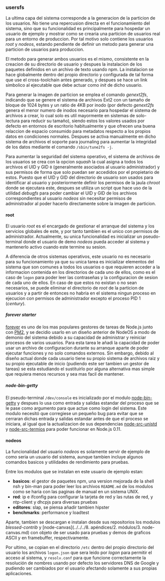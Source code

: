 ### usersfs

La ultima capa del sistema corresponde a la generacion de la particion de los
usuarios. No tiene una repercusion directa en el funcionamiento del sistema,
sino que su funcionalidad es principalmente para hospedar un usuario de ejemplo
y mostrar como se crearia una particion de usuarios real para un entorno de
produccion. Por tal motivo solo contiene los usuarios *root* y *nodeos*, estando
pendiente de definir un metodo para generar una particion de usuarios para
produccion.

El metodo para generar ambos usuarios es el mismo, consistente en la creacion de
su directorio de usuario y despues la instalacion de los paquetes definidos en
un archivo de texto usando npm. La instalacion se hace globalmente dentro del
propio directorio y configurada de tal forma que use el cross-toolchain antes
generado, y despues se hace un link simbolico al ejecutable que debe actuar como
*init* de dicho usuario.

Para generar la imagen de particion se emplea el comando *genext2fs*, indicando
que se genere el sistema de archivos Ext2 con un tamaño de bloque de 1024 bytes
y un ratio de 4KB por inodo (por defecto *genext2fs* genera el menor numero de
inodos necesario para hospedar el sistema de archivos a crear, lo cual solo es
util mayormente en sistemas de solo-lectura para reducir su tamaño), siendo
estos los valores usados por defecto en entornos de escritorio habitualmente y
que ofrecen una buena relaccion de espacio consumido para metadatos respecto a
los propios datos en condiciones normales. Despues se activa manualmente en
dicho sistema de archivos el soporte para journaling para aumentar la integridad
de los datos mediante el comando `/sbin/tune2fs -j`.

Para aumentar la seguridad del sistema operativo, el sistema de archivos de los
usuarios se crea con la opcion *squash* la cual asigna a todos los archivos el
UID y GID `0` (generalmente asociados al usuario administrador) y sus permisos
de forma que solo puedan ser accedidos por el propietario de estos. Puesto que
el UID y GID del directorio de usuario son usados para identificar al usuario y
posteriormente definir los permisos de la jaula *chroot* donde se ejecutara este,
despues se utiliza un script que hace uso de la utilidad *debugfs* para poder
cambiar el UID y GID de los archivos correspondientes al usuario *nodeos* sin
necesitar permisos de administrador al poder hacerlo directamente sobre la
imagen de particion.

#### root

El usuario *root* es el encargado de gestionar el arranque del sistema y los
servicios globales de este, y por tanto tambien es el unico con permisos de
administrador. Actualmente, su unica funcionalidad es inicializar un
pseudo-terminal donde el usuario de demo *nodeos* pueda acceder al sistema y
mantenerlo activo cuando este termine su sesion.

A diferencia de otros sistemas operativos, este usuario no es necesario para su
funcionamiento ya que su unica tarea es inicializar elementos del sistema que
son comunes a todos los usuarios o que requieren acceder a la informacion
contenida en los directorios de cada uno de ellos, como es el caso de `logon`
para poder leer las contraseñas y la configuracion de sesion de cada uno de
ellos. En caso de que estos no existan o no sean necesarios, se puede eliminar
el directorio de *root* de la particion de usuarios y a partir de entonces no
habria en el sistema ningun proceso en ejecucion con permisos de administrador
excepto el proceso PID 1 (*century*).

##### forever starter

[forever](https://github.com/foreverjs/forever) es uno de los mas populares
gestores de tareas de Node.js junto con [PM2](http://pm2.keymetrics.io), y se
decidio usarlo en un diseño anterior de NodeOS a modo de demonio del sistema
debido a su capacidad de administrar y reiniciar procesos de varios usuarios.
Para esta tarea le añadi la capacidad de poder usar un archivo de configuracion
durante su arranque aparte de poder ejecutar funciones y no solo comandos
externos. Sin embargo, debido al diseño actual donde cada usuario tiene su
propio sistema de archivos raiz y su propio ejecutable de inicio (pudiendo este
ser tambien un gestor de tareas) se esta estudiando el sustituirlo por alguna
alternativa mas simple que requiera menos recursos y sea mas facil de mantener.

##### node-bin-getty

El pseudo-terminal ```/dev/console``` es inicializado por el modulo
[node-bin-getty](https://github.com/netlovers/node-bin-getty) y despues lo usa
como entrada y salidas estandar del proceso que se le pase como argumento para
que actue como login del sistema. Este modulo necesitó que corregiese un pequeño
bug para evitar que se cerraran dichas entrada y salidas estandar antes de que
el proceso se iniciara, al igual que la actualizacion de sus dependencias
[node-src-unistd](https://github.com/netlovers/node-src-unistd) y
[node-src-termios](https://github.com/netlovers/node-src-termios) para poder
funcionar en Node.js 0.11.


#### nodeos

La funcionalidad del usuario *nodeos* es solamente servir de ejemplo de como
seria un usuario del sistema, aunque tambien incluye algunos comandos basicos y
utilidades de rendimiento para pruebas.

Entre los modulos que se instalan en este usuario de ejemplo estan:

* **basicos**: el gestor de paquetes npm, una version mejorada de la shell nsh y
  bin-man para poder leer los archivos `README.md` de los modulos como se haria
  con las paginas de manual en un sistema UNIX.
* **red**: ip e ifconfig para configurar la tarjeta de red y las rutas de red, y
  ntp-client y dhcpjs para diversas pruebas
* **editores**: slap, se piensa añadir tambien hipster
* **benchmarks**: performance y loadtest

Aparte, tambien se descargan e instalan desde sus repositorios los modulos
*blessed-contrib* y
[node-canvas](../../../8. apéndices/2. módulos/3. node-canvas.md) con objeto de
ser usado para pruebas y demos de graficos ASCII y en framebuffer,
respectivamente.

Por ultimo, se copian en el directorio `/etc` dentro del propio directorio del
usuario los archivos `logon.json` que sera leido por *logon* para permitir el
acceso al sistema, y `resolv.conf` para que funcione correctamente la resolución
de nombres usando por defecto los servidores DNS de Google y pudiendo ser
cambiados por el usuario afectando solamente a sus propias aplicaciones.
